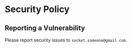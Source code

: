 # Security Policy

## Reporting a Vulnerability

Please report security issues to `socket.someone@gmail.com`.
